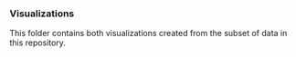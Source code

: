 ### Visualizations
This folder contains both visualizations created from the subset of data in this repository.
